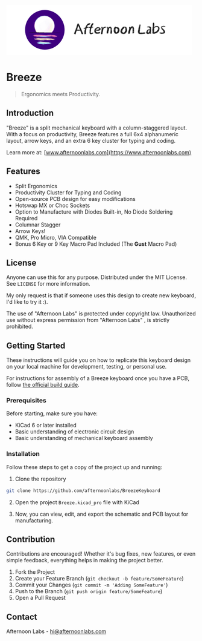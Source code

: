 <img src="assets/afternoon-logo.png" alt="Afternoon Labs Logo">

# Breeze

> Ergonomics meets Productivity.

## Introduction

"Breeze" is a split mechanical keyboard with a column-staggered layout. With a focus on productivity, Breeze features a full 6x4 alphanumeric layout, arrow keys, and an extra 6 key cluster for typing and coding.

Learn more at: [www.afternoonlabs.com](https://www.afternoonlabs.com)

## Features

* Split Ergonomics
* Productivity Cluster for Typing and Coding
* Open-source PCB design for easy modifications
* Hotswap MX or Choc Sockets
* Option to Manufacture with Diodes Built-in, No Diode Soldering Required
* Columnar Stagger
* Arrow Keys!
* QMK, Pro Micro, VIA Compatible
* Bonus 6 Key or 9 Key Macro Pad Included (The **Gust** Macro Pad)

## License

Anyone can use this for any purpose. Distributed under the MIT License. See `LICENSE` for more information.

My only request is that if someone uses this design to create new keyboard, I'd like to try it :).

The use of "Afternoon Labs" is protected under copyright law. Unauthorized use without express permission from "Afternoon Labs" , is strictly prohibited.

## Getting Started

These instructions will guide you on how to replicate this keyboard design on your local machine for development, testing, or personal use.

For instructions for assembly of a Breeze keyboard once you have a PCB, follow [the official build guide](https://www.afternoonlabs.com/breeze/build-guide).

### Prerequisites

Before starting, make sure you have:

* KiCad 6 or later installed
* Basic understanding of electronic circuit design
* Basic understanding of mechanical keyboard assembly

### Installation

Follow these steps to get a copy of the project up and running:

1. Clone the repository

```bash
git clone https://github.com/afternoonlabs/BreezeKeyboard
```

2. Open the project `Breeze.kicad_pro` file with KiCad

3. Now, you can view, edit, and export the schematic and PCB layout for manufacturing.

## Contribution

Contributions are encouraged! Whether it's bug fixes, new features, or even simple feedback, everything helps in making the project better.

1. Fork the Project
2. Create your Feature Branch (`git checkout -b feature/SomeFeature`)
3. Commit your Changes (`git commit -m 'Adding SomeFeature'`)
4. Push to the Branch (`git push origin feature/SomeFeature`)
5. Open a Pull Request

## Contact

Afternoon Labs - [hi@afternoonlabs.com](mailto:hi@afternoonlabs.com)

